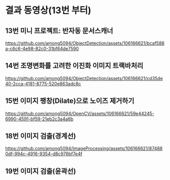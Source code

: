 # 결과 동영상(13번 부터)


## 13번 미니 프로젝트: 반자동 문서스캐너

https://github.com/among5094/ObjectDetection/assets/106166621/bcaf588a-c6c6-4e98-82c0-31bf64de7590

## 14번 조명변화를 고려한 이진화 이미지 트랙바처리

https://github.com/among5094/ObjectDetection/assets/106166621/cd35de40-2cca-4181-8775-520e863adc8c

## 15번 이미지 팽창(Dilate)으로 노이즈 제거하기

https://github.com/among5094/OpenCV/assets/106166621/59e44245-6990-4591-bf59-21eb2c3a4a6b

## 18번 이미지 검출(경계선)

https://github.com/among5094/ImageProcessing/assets/106166621/874880df-994c-4916-9354-d8c976bf7e4f

## 19번 이미지 검출(윤곽선)

